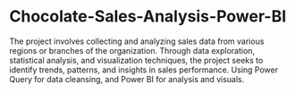 # Chocolate-Sales-Analysis-Power-BI
The project involves collecting and analyzing sales data from various regions or branches of the organization. Through data exploration, statistical analysis, and visualization techniques, the project seeks to identify trends, patterns, and insights in sales performance. Using Power Query for data cleansing, and Power BI for analysis and visuals.
